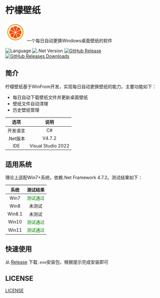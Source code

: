 # 柠檬壁纸
![icon](include/lemon_64.png)
一个每日自动更换Windows桌面壁纸的软件

![Language](https://img.shields.io/badge/Language-C%23-blue)
![.Net Version](https://img.shields.io/badge/.Net-v4.7.2-blue)
[![GitHub Release](https://img.shields.io/github/v/tag/DongyangHu/lemon-wallpaper.svg?label=Release)](https://github.com/DongyangHu/lemon-wallpaper/releases)
[![GitHub Releases Downloads](https://img.shields.io/github/downloads/DongyangHu/lemon-wallpaper/total.svg?logo=github)](https://somsubhra.github.io/github-release-stats/?username=DongyangHu&repository=lemon-wallpaper)


## 简介
柠檬壁纸基于WinFrom开发，实现每日自动更换壁纸的能力。主要功能如下：
- 每日自动下载壁纸文件并更新桌面壁纸
- 壁纸文件自动清理
- 历史壁纸管理

|选项|说明|
|:--------:|:--------:|
|开发语言|C#|
|.Net版本|V4.7.2|
|IDE|Visual Studio 2022|

## 适用系统
理论上适配Win7+系统，依赖.Net Framework 4.7.2。测试结果如下：

|系统|测试结果|
|:--------:|:--------:|
|Win7|<span style="color:green;">测试通过</span>|
|Win8|未测试|
|Win8.1|未测试|
|Win10|<span style="color:green;">测试通过</span>|
|Win11|<span style="color:green;">测试通过</span>|



## 快速使用
从 [Release](https://github.com/DongyangHu/lemon-wallpaper/releases) 下载`.exe`安装包，根据提示完成安装即可

## LICENSE
[LICENSE](LICENSE)
